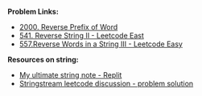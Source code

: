 **Problem Links:**
- [2000. Reverse Prefix of Word](https://leetcode.com/problems/reverse-prefix-of-word/)
- [541. Reverse String II - Leetcode East](https://leetcode.com/problems/reverse-string-ii/)
- [557.Reverse Words in a String III - Leetcode Easy](https://leetcode.com/problems/reverse-words-in-a-string-iii/)


**Resources on string:**
- [My ultimate string note - Replit](https://replit.com/@MARUF41/Ultimate-STL-Function-For-String "Replit")
- [Stringstream leetcode discussion -  problem solution](https://leetcode.com/problems/reverse-words-in-a-string-iii/discuss/2607953/C%2B%2B-or-Stringstream-or-Related-Problems)
